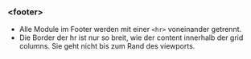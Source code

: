 ### &lt;footer&gt;

- Alle Module im Footer werden mit einer `<hr>` voneinander getrennt.  
- Die Border der hr ist nur so breit, wie der content innerhalb der grid columns. Sie geht nicht bis zum Rand des viewports.
